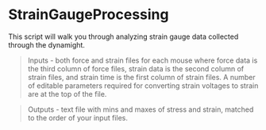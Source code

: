 # StrainGaugeProcessing

This script will walk you through analyzing strain gauge data collected through the dynamight. 

> Inputs - both force and strain files for each mouse where force data is the third column of force files, strain data is the second column of strain files, and strain time is the first column of strain files. A number of editable parameters required for converting strain voltages to strain are at the top of the file. 

> Outputs - text file with mins and maxes of stress and strain, matched to the order of your input files.
